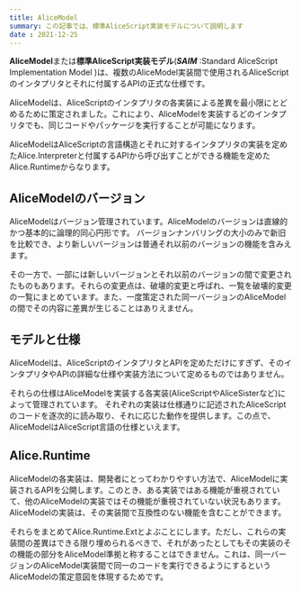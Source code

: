 ```yaml
---
title: AliceModel
summary: この記事では、標準AliceScript実装モデルについて説明します
date : 2021-12-25
---
```

**AliceModel**または**標準AliceScript実装モデル**(***SAIM*** :Standard AliceScript Implementation Model )は、複数のAliceModel実装間で使用されるAliceScriptのインタプリタとそれに付属するAPIの正式な仕様です。

AliceModelは、AliceScriptのインタプリタの各実装による差異を最小限にとどめるために策定されました。これにより、AliceModelを実装するどのインタプリタでも、同じコードやパッケージを実行することが可能になります。

AliceModelはAliceScriptの言語構造とそれに対するインタプリタの実装を定めたAlice.Interpreterと付属するAPIから呼び出すことができる機能を定めたAlice.Runtimeからなります。
## AliceModelのバージョン
AliceModelはバージョン管理されています。AliceModelのバージョンは直線的かつ基本的に論理的同心円形です。
バージョンナンバリングの大小のみで新旧を比較でき、より新しいバージョンは普通それ以前のバージョンの機能を含みえます。

その一方で、一部には新しいバージョンとそれ以前のバージョンの間で変更されたものもあります。それらの変更点は、破壊的変更と呼ばれ、一覧を破壊的変更の一覧にまとめています。また、一度策定された同一バージョンのAliceModelの間でその内容に差異が生じることはありえません。
## モデルと仕様
AliceModelは、AliceScriptのインタプリタとAPIを定めただけにすぎず、そのインタプリタやAPIの詳細な仕様や実装方法について定めるものではありません。

それらの仕様はAliceModelを実装する各実装(AliceScriptやAliceSisterなど)によって管理されています。 それぞれの実装は仕様通りに記述されたAliceScriptのコードを逐次的に読み取り、それに応じた動作を提供します。この点で、AliceModelはAliceScript言語の仕様といえます。
## Alice.Runtime
AliceModelの各実装は、開発者にとってわかりやすい方法で、AliceModelに実装されるAPIを公開します。このとき、ある実装ではある機能が重視されていて、他のAliceModelの実装ではその機能が重視されていない状況もあります。AliceModelの実装は、その実装間で互換性のない機能を含むことができます。

それらをまとめてAlice.Runtime.Extとよぶことにします。ただし、これらの実装間の差異はできる限り埋められるべきで、それがあったとしてもその実装のその機能の部分をAliceModel準拠と称することはできません。これは、同一バージョンのAliceModel実装間で同一のコードを実行できるようにするというAliceModelの策定意図を体現するためです。